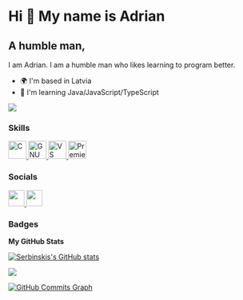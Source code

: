 Hi 👋 My name is Adrian
=========================

A humble man,
-------------

I am Adrian. I am a humble man who likes learning to program better.

* 🌍  I'm based in Latvia
* 🧠  I'm learning Java/JavaScript/TypeScript

<a href="https://www.github.com/serbinskis" target="_blank" rel="noreferrer"><img src="https://img.shields.io/github/followers/serbinskis?logo=github&style=for-the-badge&color=0891b2&labelColor=1c1917" /></a>

### Skills

<p align="left" style="margin: 0;">
  <a href="https://docs.microsoft.com/en-us/cpp/?view=msvc-170" target="_blank" rel="noreferrer" style="outline:none; border:none; box-shadow:none;">
    <img src="https://raw.githubusercontent.com/danielcranney/readme-generator/main/public/icons/skills/c-colored.svg" width="36" height="36" alt="C" />
  </a>
  <a href="https://www.gnu.org/software/bash/" target="_blank" rel="noreferrer" style="outline:none; border:none; box-shadow:none;">
    <img src="https://raw.githubusercontent.com/danielcranney/readme-generator/main/public/icons/skills/gnubash.svg" width="36" height="36" alt="GNU Bash" />
  </a>
  <a href="https://code.visualstudio.com/" target="_blank" rel="noreferrer" style="outline:none; border:none; box-shadow:none;">
    <img src="https://raw.githubusercontent.com/danielcranney/readme-generator/main/public/icons/skills/visualstudiocode.svg" width="36" height="36" alt="VS Code" />
  </a>
  <a href="https://www.adobe.com/uk/products/premiere.html" target="_blank" rel="noreferrer" style="outline:none; border:none; box-shadow:none;">
    <img src="https://raw.githubusercontent.com/danielcranney/readme-generator/main/public/icons/skills/premierepro-colored.svg" width="36" height="36" alt="Premiere Pro" />
  </a>
</p>

### Socials

<p align="left"> 
  <a href="https://discord.com/users/346547743365398528" target="_blank" rel="noreferrer"> 
    <picture> 
      <source media="(prefers-color-scheme: dark)" srcset="https://raw.githubusercontent.com/danielcranney/readme-generator/main/public/icons/socials/discord-dark.svg" /> 
      <source media="(prefers-color-scheme: light)" srcset="https://raw.githubusercontent.com/danielcranney/readme-generator/main/public/icons/socials/discord.svg" /> 
      <img src="https://raw.githubusercontent.com/danielcranney/readme-generator/main/public/icons/socials/discord.svg" width="32" height="32" /> 
    </picture> 
  </a> 
  <a href="https://www.github.com/serbinskis" target="_blank" rel="noreferrer"> 
    <picture> 
      <source media="(prefers-color-scheme: dark)" srcset="https://raw.githubusercontent.com/danielcranney/readme-generator/main/public/icons/socials/github-dark.svg" /> 
      <source media="(prefers-color-scheme: light)" srcset="https://raw.githubusercontent.com/danielcranney/readme-generator/main/public/icons/socials/github.svg" /> 
      <img src="https://raw.githubusercontent.com/danielcranney/readme-generator/main/public/icons/socials/github.svg" width="32" height="32" /> 
    </picture> 
  </a> 
</p>

### Badges

<b>My GitHub Stats</b>

<a href="http://www.github.com/serbinskis"><img src="https://github-readme-stats.vercel.app/api?username=serbinskis&show_icons=true&hide=&count_private=true&title_color=0891b2&text_color=ffffff&icon_color=0891b2&bg_color=1c1917&hide_border=true&show_icons=true" alt="Serbinskis's GitHub stats" /></a>

<a href="http://www.github.com/serbinskis"><img src="https://github-readme-streak-stats.herokuapp.com/?user=serbinskis&stroke=ffffff&background=1c1917&ring=0891b2&fire=0891b2&currStreakNum=ffffff&currStreakLabel=0891b2&sideNums=ffffff&sideLabels=ffffff&dates=ffffff&hide_border=true" /></a>

<a href="http://www.github.com/serbinskis"><img src="https://github-readme-activity-graph.cyclic.app/graph?username=serbinskis&bg_color=1c1917&color=ffffff&line=0891b2&point=ffffff&area_color=1c1917&area=true&hide_border=true&custom_title=GitHub%20Commits%20Graph" alt="GitHub Commits Graph" /></a>
